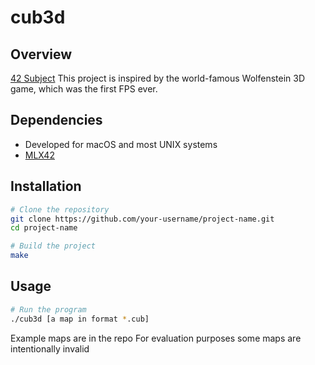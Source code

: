 # cub3d

## Overview
[42 Subject](https://cdn.intra.42.fr/pdf/pdf/129959/en.subject.pdf)
This project is inspired by the world-famous Wolfenstein 3D game, which
was the first FPS ever.

## Dependencies
- Developed for macOS and most UNIX systems
- [MLX42](https://github.com/codam-coding-college/MLX42)

## Installation
```sh
# Clone the repository
git clone https://github.com/your-username/project-name.git
cd project-name

# Build the project
make
```

## Usage
```sh
# Run the program
./cub3d [a map in format *.cub]
```
Example maps are in the repo
For evaluation purposes some maps are intentionally invalid
